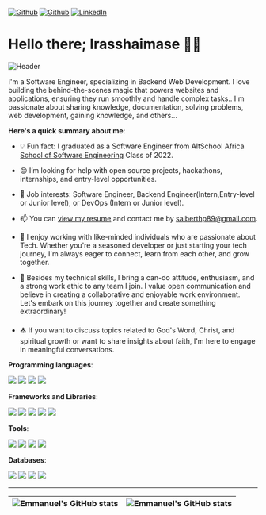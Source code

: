 [<img alt="Github" src="https://img.shields.io/badge/GitHub-%2312100E.svg?&style=for-the-badge&logo=Github&logoColor=white" />](https://github.com/AlxeverCodeX) [<img alt="Github" src="https://img.shields.io/badge/twitter-%231DA1F2.svg?&style=for-the-badge&logo=twitter&logoColor=white" />](https://twitter.com/alnuelCode_X) 
[<img alt="LinkedIn" src="https://img.shields.io/badge/LinkedIn-0077B5?style=for-the-badge&logo=linkedin&logoColor=white" />](https://www.linkedin.com/in/emmanuel-albert-370131180/)


# Hello there; Irasshaimase 👋🏾 


![Header](https://media.giphy.com/media/v1.Y2lkPTc5MGI3NjExdzNuMG51cmMzcGdibTI0N2RnanRwdjF3eXV4YXNsYjdmbHA1cWExaSZlcD12MV9pbnRlcm5hbF9naWZfYnlfaWQmY3Q9Zw/aDS8SjVtS3Mwo/giphy.gif "Header")


 I'm a Software Engineer, specializing in Backend Web Development. I love building the behind-the-scenes magic that powers websites and applications, ensuring they run smoothly and handle complex tasks.. I'm passionate about sharing knowledge, documentation, solving problems, web development, gaining knowledge, and others...

**Here's a quick summary about me**:

- 💡 Fun fact: I graduated as a Software Engineer from AltSchool Africa [School of Software Engineering](https://altschoolafrica.com/schools/engineering) Class of 2022.
- 😊 I’m looking for help with open source projects, hackathons, internships, and entry-level opportunities.
- 💼 Job interests: Software Engineer, Backend Engineer(Intern,Entry-level or Junior level), or DevOps (Intern or Junior level).
- 📫 You can [view my resume](#) and contact me by salberthp89@gmail.com.
- 🌱 I enjoy working with like-minded individuals who are passionate about Tech. Whether you're a seasoned developer or just starting your tech journey, I'm always eager to connect, learn from each other, and grow together.

- 🌟 Besides my technical skills, I bring a can-do attitude, enthusiasm, and a strong work ethic to any team I join. I value open communication and believe in creating a collaborative and enjoyable work environment. Let's embark on this journey together and create something extraordinary!

-  ⛪️ If you want to discuss topics related to God's Word, Christ, and spiritual growth or want to share insights about faith, I'm here to engage in meaningful conversations.



**Programming languages**:

<p>
  <img src="https://img.shields.io/badge/Python-3776AB?style=for-the-badge&logo=python&logoColor=white" />
  <img src="https://img.shields.io/badge/HTML5-E34F26?style=for-the-badge&logo=html5&logoColor=white" />
  <img src="https://img.shields.io/badge/CSS3-1572B6?style=for-the-badge&logo=css3&logoColor=white" />
  <img src="https://img.shields.io/badge/JavaScript-323330?style=for-the-badge&logo=javascript&logoColor=F7DF1E" />
 </p>


**Frameworks and Libraries**:
 <p>
  <img src="https://img.shields.io/badge/Django-092E20?style=for-the-badge&logo=django&logoColor=white" />
  <img src="https://img.shields.io/badge/Flask-000000?style=for-the-badge&logo=flask&logoColor=white" />
  <img src="https://img.shields.io/badge/Bootstrap-563D7C?style=for-the-badge&logo=bootstrap&logoColor=white" />
  <img src="https://img.shields.io/badge/jQuery-0769AD?style=for-the-badge&logo=jquery&logoColor=white" />
  <img src="https://img.shields.io/badge/FastAPI-005571?style=for-the-badge&logo=fastapi" />
  
</p>

**Tools**:
<p>
  <img src="https://img.shields.io/badge/Visual_Studio_Code-0078D4?style=for-the-badge&logo=visual%20studio%20code&logoColor=white" />
  <img src="https://img.shields.io/badge/sublime_text-%23575757.svg?&style=for-the-badge&logo=sublime-text&logoColor=important" />
  <img src="https://img.shields.io/badge/Insomnia-5849BE?style=for-the-badge&logo=insomnia&logoColor=white" />
  <img src="https://img.shields.io/badge/Postman-FF6C37?style=for-the-badge&logo=postman&logoColor=white" />
</p>


**Databases**:
<p>
  <img src="https://img.shields.io/badge/MySQL-00000F?style=for-the-badge&logo=mysql&logoColor=white" />
  <img src="https://img.shields.io/badge/PostgreSQL-316192?style=for-the-badge&logo=postgresql&logoColor=white" />
  <img src="https://img.shields.io/badge/MongoDB-4EA94B?style=for-the-badge&logo=mongodb&logoColor=white" />
  <img src="https://img.shields.io/badge/SQLite-07405E?style=for-the-badge&logo=sqlite&logoColor=white" />
</p>



---





 | <img align="center" src="https://github-readme-stats.vercel.app/api?username=AlxeverCodeX&theme=shades-of-purple&show_icons=true&include_all_commits=true&hide_border=true" alt="Emmanuel's GitHub stats" /> | <img  src="https://github-readme-stats.vercel.app/api/top-langs/?username=AlxeverCodeX&langs_count=8&theme=shades-of-purple&layout=compact&hide_border=true" alt="Emmanuel's GitHub stats" /> |
| ------------- | ------------- |





